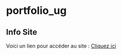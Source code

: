 # portfolio_ug
## Info Site
Voici un lien pour accéder au site : [Cliquez ici](https://lahuts.github.io/portfolio_ug)